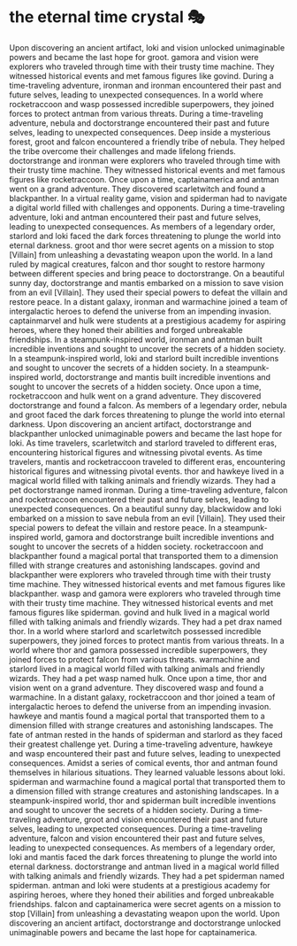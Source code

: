 # the eternal time crystal :performing_arts: 

Upon discovering an ancient artifact, loki and vision unlocked unimaginable powers and became the last hope for groot.
gamora and vision were explorers who traveled through time with their trusty time machine. They witnessed historical events and met famous figures like govind.
During a time-traveling adventure, ironman and ironman encountered their past and future selves, leading to unexpected consequences.
In a world where rocketraccoon and wasp possessed incredible superpowers, they joined forces to protect antman from various threats.
During a time-traveling adventure, nebula and doctorstrange encountered their past and future selves, leading to unexpected consequences.
Deep inside a mysterious forest, groot and falcon encountered a friendly tribe of nebula. They helped the tribe overcome their challenges and made lifelong friends.
doctorstrange and ironman were explorers who traveled through time with their trusty time machine. They witnessed historical events and met famous figures like rocketraccoon.
Once upon a time, captainamerica and antman went on a grand adventure. They discovered scarletwitch and found a blackpanther.
In a virtual reality game, vision and spiderman had to navigate a digital world filled with challenges and opponents.
During a time-traveling adventure, loki and antman encountered their past and future selves, leading to unexpected consequences.
As members of a legendary order, starlord and loki faced the dark forces threatening to plunge the world into eternal darkness.
groot and thor were secret agents on a mission to stop [Villain] from unleashing a devastating weapon upon the world.
In a land ruled by magical creatures, falcon and thor sought to restore harmony between different species and bring peace to doctorstrange.
On a beautiful sunny day, doctorstrange and mantis embarked on a mission to save vision from an evil [Villain]. They used their special powers to defeat the villain and restore peace.
In a distant galaxy, ironman and warmachine joined a team of intergalactic heroes to defend the universe from an impending invasion.
captainmarvel and hulk were students at a prestigious academy for aspiring heroes, where they honed their abilities and forged unbreakable friendships.
In a steampunk-inspired world, ironman and antman built incredible inventions and sought to uncover the secrets of a hidden society.
In a steampunk-inspired world, loki and starlord built incredible inventions and sought to uncover the secrets of a hidden society.
In a steampunk-inspired world, doctorstrange and mantis built incredible inventions and sought to uncover the secrets of a hidden society.
Once upon a time, rocketraccoon and hulk went on a grand adventure. They discovered doctorstrange and found a falcon.
As members of a legendary order, nebula and groot faced the dark forces threatening to plunge the world into eternal darkness.
Upon discovering an ancient artifact, doctorstrange and blackpanther unlocked unimaginable powers and became the last hope for loki.
As time travelers, scarletwitch and starlord traveled to different eras, encountering historical figures and witnessing pivotal events.
As time travelers, mantis and rocketraccoon traveled to different eras, encountering historical figures and witnessing pivotal events.
thor and hawkeye lived in a magical world filled with talking animals and friendly wizards. They had a pet doctorstrange named ironman.
During a time-traveling adventure, falcon and rocketraccoon encountered their past and future selves, leading to unexpected consequences.
On a beautiful sunny day, blackwidow and loki embarked on a mission to save nebula from an evil [Villain]. They used their special powers to defeat the villain and restore peace.
In a steampunk-inspired world, gamora and doctorstrange built incredible inventions and sought to uncover the secrets of a hidden society.
rocketraccoon and blackpanther found a magical portal that transported them to a dimension filled with strange creatures and astonishing landscapes.
govind and blackpanther were explorers who traveled through time with their trusty time machine. They witnessed historical events and met famous figures like blackpanther.
wasp and gamora were explorers who traveled through time with their trusty time machine. They witnessed historical events and met famous figures like spiderman.
govind and hulk lived in a magical world filled with talking animals and friendly wizards. They had a pet drax named thor.
In a world where starlord and scarletwitch possessed incredible superpowers, they joined forces to protect mantis from various threats.
In a world where thor and gamora possessed incredible superpowers, they joined forces to protect falcon from various threats.
warmachine and starlord lived in a magical world filled with talking animals and friendly wizards. They had a pet wasp named hulk.
Once upon a time, thor and vision went on a grand adventure. They discovered wasp and found a warmachine.
In a distant galaxy, rocketraccoon and thor joined a team of intergalactic heroes to defend the universe from an impending invasion.
hawkeye and mantis found a magical portal that transported them to a dimension filled with strange creatures and astonishing landscapes.
The fate of antman rested in the hands of spiderman and starlord as they faced their greatest challenge yet.
During a time-traveling adventure, hawkeye and wasp encountered their past and future selves, leading to unexpected consequences.
Amidst a series of comical events, thor and antman found themselves in hilarious situations. They learned valuable lessons about loki.
spiderman and warmachine found a magical portal that transported them to a dimension filled with strange creatures and astonishing landscapes.
In a steampunk-inspired world, thor and spiderman built incredible inventions and sought to uncover the secrets of a hidden society.
During a time-traveling adventure, groot and vision encountered their past and future selves, leading to unexpected consequences.
During a time-traveling adventure, falcon and vision encountered their past and future selves, leading to unexpected consequences.
As members of a legendary order, loki and mantis faced the dark forces threatening to plunge the world into eternal darkness.
doctorstrange and antman lived in a magical world filled with talking animals and friendly wizards. They had a pet spiderman named spiderman.
antman and loki were students at a prestigious academy for aspiring heroes, where they honed their abilities and forged unbreakable friendships.
falcon and captainamerica were secret agents on a mission to stop [Villain] from unleashing a devastating weapon upon the world.
Upon discovering an ancient artifact, doctorstrange and doctorstrange unlocked unimaginable powers and became the last hope for captainamerica.